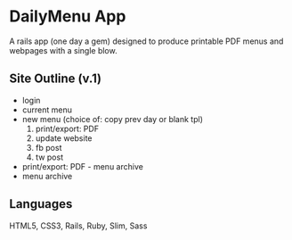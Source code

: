 # DailyMenu App
A rails app (one day a gem) designed to produce printable PDF menus and webpages with a single blow.

## Site Outline (v.1)
 - login
  - current menu
  - new menu (choice of: copy prev day or blank tpl)
    1. print/export: PDF
    2. update website
    3. fb post
    4. tw post
  - print/export: PDF
  	 	- menu archive
  - menu archive

## Languages
 HTML5, CSS3, Rails, Ruby, Slim, Sass
 
 
